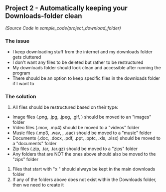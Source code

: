 ## Project 2 - Automatically keeping your Downloads-folder clean

*(Source Code in sample_code/project_download_folder)*

### The issue
- I keep downloading stuff from the internet and my downloads folder gets cluttered
- I don't want any files to be deleted but rather to be restructured
- My downloads folder should look clean and accessible after running the program
- There should be an option to keep specific files in the downloads folder if I want to

### The solution
1. All files should be restructured based on their type:
 - Image files (.png, .jpg, .jpeg, .gif, ) should be moved to an "images" folder
 - Video files (.mov, .mp4) should be moved to a "videos" folder
 - Music files (.mp3, .wav, , .aac) should be moved to a "music" folder
 - Documents (.doc, .docx, .pdf, .ppt, .pptc, .xls, .xlsx) should be moved to a "documents" folder
 - Zip files (.zip, .tar, .tar.gz) should be moved to a "zips" folder
 - Any folders that are NOT the ones above should also be moved to the "zips" folder
1. Files that start with "x " should always be kept in the main downloads folder
1. If any of the folders above does not exist within the Downloads folder, then we need to create it